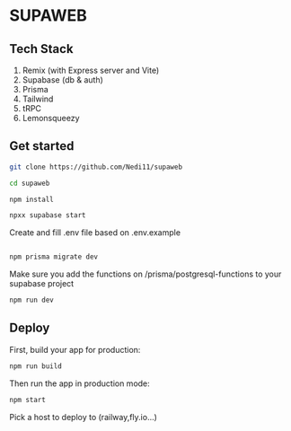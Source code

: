# SUPAWEB

## Tech Stack

1. Remix (with Express server and Vite)
2. Supabase (db & auth)
3. Prisma
4. Tailwind
5. tRPC
6. Lemonsqueezy

## Get started

```sh
git clone https://github.com/Nedi11/supaweb

cd supaweb

npm install

npxx supabase start
```

Create and fill .env file based on .env.example

```sh

npm prisma migrate dev

```

Make sure you add the functions on /prisma/postgresql-functions to your supabase project

```sh
npm run dev
```

## Deploy

First, build your app for production:

```sh
npm run build
```

Then run the app in production mode:

```sh
npm start
```

Pick a host to deploy to (railway,fly.io...)
